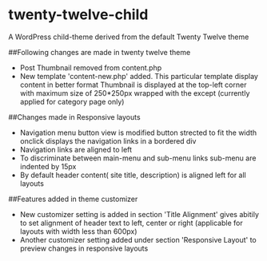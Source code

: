 twenty-twelve-child
===================

A WordPress child-theme derived from the default Twenty Twelve theme

##Following changes are made in twenty twelve theme

* 	Post Thumbnail removed from content.php
* 	New template 'content-new.php' added. This particular template display content in better format
	Thumbnail is displayed at the top-left corner with maximum size of 250*250px
	wrapped with the except (currently applied for category page only)

##Changes made in Responsive layouts

*	Navigation menu button view is modified
	button strected to fit the width
	onclick displays the navigation links in a bordered div
*	Navigation links are aligned to left
*	To discriminate between main-menu and sub-menu links sub-menu are indented by 15px
*	By default header content( site title, description) is aligned left for all layouts

##Features added in theme customizer

*	New customizer setting is added in section 'Title Alignment' gives abitily to set alignment of header text to left, center or right (applicable for layouts with width less than 600px)
*	Another customizer setting added under section 'Responsive Layout' to preview changes in responsive layouts